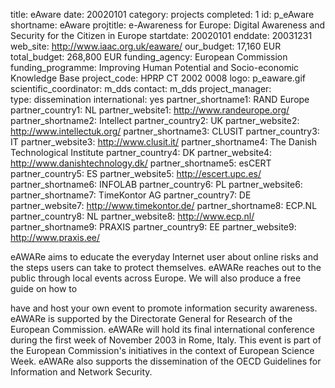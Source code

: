 title: eAware
date:  20020101
category: projects
completed: 1
id: p_eAware
shortname: eAware
projtitle: e-Awareness for Europe: Digital Awareness and Security for the Citizen in Europe
startdate: 20020101
enddate: 20031231
web_site: http://www.iaac.org.uk/eaware/
our_budget: 17,160 EUR
total_budget: 268,800 EUR
funding_agency: European Commission
funding_programme: Improving Human Potential and Socio-economic Knowledge Base
project_code: HPRP CT 2002 0008
logo: p_eaware.gif  
scientific_coordinator: m_dds
contact: m_dds
project_manager:  
type: dissemination
international: yes
partner_shortname1: RAND Europe
partner_country1: NL
partner_website1: http://www.randeurope.org/
partner_shortname2: Intellect
partner_country2: UK
partner_website2: http://www.intellectuk.org/
partner_shortname3: CLUSIT
partner_country3: IT
partner_website3: http://www.clusit.it/
partner_shortname4: The Danish Technological Institute
partner_country4: DK
partner_website4: http://www.danishtechnology.dk/
partner_shortname5: esCERT
partner_country5: ES
partner_website5: http://escert.upc.es/
partner_shortname6: INFOLAB
partner_country6: PL
partner_website6:
partner_shortname7: TimeKontor AG
partner_country7: DE
partner_website7: http://www.timekontor.de/
partner_shortname8: ECP.NL
partner_country8: NL
partner_website8: http://www.ecp.nl/
partner_shortname9: PRAXIS
partner_country9: EE
partner_website9: http://www.praxis.ee/

eAWARe aims to educate the everyday Internet user about online risks and the
steps users can take to protect themselves. eAWARe reaches out to the public
through local events across Europe. We will also produce a free guide on how to

have and host your own event to promote information security awareness. eAWARe
is supported by the Directorate General for Research of the European
Commission. eAWARe will hold its final international conference during the
first week of November 2003 in Rome, Italy. This event is part of the European
Commission's initiatives in the context of European Science Week. eAWARe also
supports the dissemination of the OECD Guidelines for Information and Network
Security.
